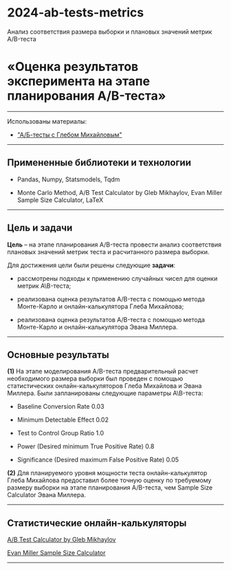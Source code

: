 # 2024-ab-tests-metrics
Анализ соответствия размера выборки и плановых значений метрик A/B-теста

# **«Оценка результатов эксперимента на этапе планирования A/B-теста»**

---

Использованы материалы:

* ["А/Б-тесты с Глебом Михайловым"](https://stepik.org/194930 "Курс по А/Б-тестам на Stepik.org")

---

## **Примененные библиотеки и технологии**

* Pandas, Numpy, Statsmodels, Tqdm

* Monte Carlo Method, A/B Test Calculator by Gleb Mikhaylov, Evan Miller Sample Size Calculator, LaTeX

---

## **Цель и задачи**

**Цель** – на этапе планирования A/B-теста провести анализ соответствия плановых значений метрик теста и расчитанного размера выборки.

Для достижения цели были решены следующие **задачи**:

 * рассмотрены подходы к применению случайных чисел для оценки метрик A\B-теста;

 * реализована оценка результатов A/B-теста с помощью метода Монте-Карло и онлайн-калькулятора Глеба Михайлова;

 * реализована оценка результатов A/B-теста с помощью метода Монте-Карло и онлайн-калькулятора Эвана Миллера.

---

## **Основные результаты**

**(1)** На этапе моделирования A/B-теста предварительный расчет необходимого размера выборки был проведен с помощью статистических онлайн-калькуляторов Глеба Михайлова и Эвана Миллера. Были запланированы следующие параметры A\B-теста:

* Baseline Conversion Rate 0.03

* Minimum Detectable Effect 0.02

* Test to Control Group Ratio 1.0

* Power (Desired minimum True Positive Rate) 0.8

* Significance (Desired maximum False Positive Rate) 0.05

**(2)** Для планируемого уровня мощности теста онлайн-калькулятор Глеба Михайлова предоставил более точную оценку по требуемому размеру выборки на этапе планирования A/B-теста, чем Sample Size Calculator Эвана Миллера. 

---

## **Статистические онлайн-калькуляторы**

[A/B Test Calculator by Gleb Mikhaylov](https://glebmikha.github.io/ab-test-calculator-by-gleb-mikhaylov/ "Ссылка на онлайн-калькулятор Глеба Михайлова")

[Evan Miller Sample Size Calculator](https://www.evanmiller.org/ab-testing/sample-size.html "Ссылка на Sample Size Calculator Эвана Миллера")

---
